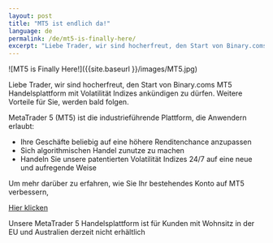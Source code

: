 ```yaml
---
layout: post
title: "MT5 ist endlich da!"
language: de
permalink: /de/mt5-is-finally-here/
excerpt: "Liebe Trader, wir sind hocherfreut, den Start von Binary.coms MT5 Handelsplattform mit Volatilität Indizes ankündigen zu dürfen. Weitere Vorteile für Sie, werden bald folgen..."
---
```

![MT5 is Finally Here!]({{site.baseurl }}/images/MT5.jpg)

Liebe Trader, wir sind hocherfreut, den Start von Binary.coms MT5 Handelsplattform mit Volatilität Indizes ankündigen zu dürfen. Weitere Vorteile für Sie, werden bald folgen.

MetaTrader 5 (MT5) ist die industrieführende Plattform, die Anwendern erlaubt:

- Ihre Geschäfte beliebig auf eine höhere Renditenchance anzupassen
- Sich algorithmischen Handel zunutze zu machen
- Handeln Sie unsere patentierten Volatilität Indizes 24/7 auf eine neue und aufregende Weise

Um mehr darüber zu erfahren, wie Sie Ihr bestehendes Konto auf MT5 verbessern,

<p class="p--action"><a class="button" href="http://info.binary.com/2dZXvxh"><span>Hier klicken</span></a></p>

Unsere MetaTrader 5 Handelsplattform ist für Kunden mit Wohnsitz in der EU und Australien derzeit nicht erhältlich

